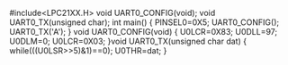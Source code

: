 #include<LPC21XX.H>
void UART0_CONFIG(void);
void UART0_TX(unsigned char);
int main()
{
	PINSEL0=0X5;
	UART0_CONFIG();
	UART0_TX('A');
}
void UART0_CONFIG(void)
{
	U0LCR=0X83;
	U0DLL=97;
	U0DLM=0;
	U0LCR=0X03;
}void UART0_TX(unsigned char dat)
{
	while(((U0LSR>>5)&1)==0);
	U0THR=dat;
}
